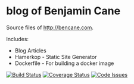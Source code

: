 blog of Benjamin Cane
=====

Source files of http://bencane.com.

Includes:
  * Blog Articles
  * Hamerkop - Static Site Generator
  * Dockerfile - For building a docker image

[![Build Status](https://travis-ci.org/madflojo/blog.svg?branch=master)](https://travis-ci.org/madflojo/blog) [![Coverage Status](https://coveralls.io/repos/madflojo/blog/badge.svg?branch=master&service=github)](https://coveralls.io/github/madflojo/blog?branch=master) [![Code Issues](https://www.quantifiedcode.com/api/v1/project/a5f498e119784ea088ded5a4306d7e26/badge.svg)](https://www.quantifiedcode.com/app/project/a5f498e119784ea088ded5a4306d7e26)
